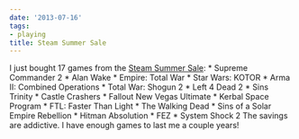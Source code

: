 ```yaml
---
date: '2013-07-16'
tags:
- playing
title: Steam Summer Sale
---
```


I just bought 17 games from the [Steam Summer Sale](http://steampowered.com): * Supreme Commander 2 * Alan Wake * Empire: Total War * Star Wars: KOTOR * Arma II: Combined Operations * Total War: Shogun 2 * Left 4 Dead 2 * Sins Trinity * Castle Crashers * Fallout New Vegas Ultimate * Kerbal Space Program * FTL: Faster Than Light * The Walking Dead * Sins of a Solar Empire Rebellion * Hitman Absolution * FEZ * System Shock 2 The savings are addictive. I have enough games to last me a couple years!
